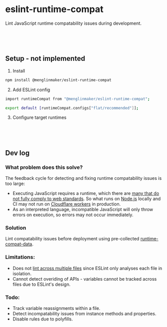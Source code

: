 # eslint-runtime-compat

Lint JavaScript runtime compatability issues during development.

&nbsp;

&nbsp;

## Setup - not implemented

1. Install
```Bash
npm install @menglinmaker/eslint-runtime-compat
```

2. Add ESLint config
```Bash
import runtimeCompat from "@menglinmaker/eslint-runtime-compat";

export default [runtimeCompat.configs["flat/recommended"]];
```

3. Configure target runtimes

&nbsp;

&nbsp;

## Dev log

### What problem does this solve?
The feedback cycle for detecting and fixing runtime compatability issues is too large:
- Executing JavaScript requires a runtime, which there are [many that do not fully comply to web standards](https://runtime-compat.unjs.io/). So what runs on [Node.js](https://nodejs.org) locally and CI may not run on [Cloudflare workers](https://workers.cloudflare.com/) in production.
- As an interpreted language, incompatible JavaScript will only throw errors on execution, so errors may not occur immediately.

### Solution
Lint compatability issues before deployment using pre-collected [runtime-compat-data](https://github.com/unjs/runtime-compat/tree/main/packages/runtime-compat-data).

### Limitations:
- Does not [lint across multiple files](https://github.com/eslint/eslint/discussions/15388#discussioncomment-1747795) since ESLint only analyses each file in isolation.
- Cannot detect overiding of APIs - variables cannot be tracked across files due to ESLint's design.

### Todo:
- Track variable reassignments within a file.
- Detect incompatability issues from instance methods and properties.
- Disable rules due to polyfills.

